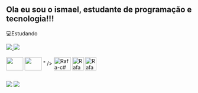 ## Ola eu sou o ismael, estudante de programação e tecnologia!!!
💻Estudando

<div>
  <a href="https://github.com/ismaelfaria">
    <img src="https://github-readme-stats.vercel.app/api/top-langs/?username=ismaelfaria&layout=donut&theme=dark"/>
  </a>

  <a href="https://github.com/ismaelfaria">
    <img src="https://github-readme-stats.vercel.app/api?username=ismaelfaria&show_icons=true&theme=dark"/>
  </a>
</div>

<div style="display: inline_block"><br>
  <img align="center" height="36" width="46" src="https://cdn.jsdelivr.net/gh/devicons/devicon/icons/csharp/csharp-original.svg" />
  <img align="center" height="36" width="46" <img src="https://cdn.jsdelivr.net/gh/devicons/devicon/icons/dotnetcore/dotnetcore-original.svg" />
" />
  <img align="center" alt="Rafa-c#" height="36" width="46" src="https://www.svgrepo.com/show/369216/c-sharp.svg" />
  <img align="center" alt="Rafa-css" height="36" width="31" src="https://www.svgrepo.com/show/391463/html5.svg" />
  <img align="center" alt="Rafa-Html" height="36" width="31" src="https://www.svgrepo.com/show/391415/css3.svg" />
</div>
  
##

<div> 
  <a href="https://www.instagram.com/ismaellima_br/" target="_blank"><img src="https://img.shields.io/badge/-Instagram-%23E4405F?style=for-the-badge&logo=instagram&logoColor=white" target="_blank"></a>
  <a href="https://discord.gg/3urv5adu" target="_blank"><img src="https://img.shields.io/badge/Discord-7289DA?style=for-the-badge&logo=discord&logoColor=white" target="_blank"></a>  
</div>

